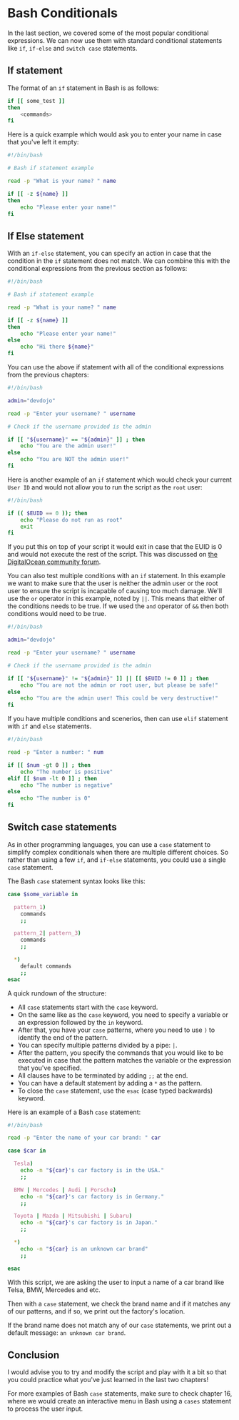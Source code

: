 # Bash Conditionals

In the last section, we covered some of the most popular conditional expressions. We can now use them with standard conditional statements like `if`, `if-else` and `switch case` statements.

## If statement

The format of an `if` statement in Bash is as follows:

```bash
if [[ some_test ]]
then
    <commands>
fi
```

Here is a quick example which would ask you to enter your name in case that you've left it empty:

```bash
#!/bin/bash

# Bash if statement example

read -p "What is your name? " name

if [[ -z ${name} ]]
then
    echo "Please enter your name!"
fi
```

## If Else statement

With an `if-else` statement, you can specify an action in case that the condition in the `if` statement does not match. We can combine this with the conditional expressions from the previous section as follows:

```bash
#!/bin/bash

# Bash if statement example

read -p "What is your name? " name

if [[ -z ${name} ]]
then
    echo "Please enter your name!"
else
    echo "Hi there ${name}"
fi
```

You can use the above if statement with all of the conditional expressions from the previous chapters:

```bash
#!/bin/bash

admin="devdojo"

read -p "Enter your username? " username

# Check if the username provided is the admin

if [[ "${username}" == "${admin}" ]] ; then
    echo "You are the admin user!"
else
    echo "You are NOT the admin user!"
fi
```

Here is another example of an `if` statement which would check your current `User ID` and would not allow you to run the script as the `root` user:

```bash
#!/bin/bash

if (( $EUID == 0 )); then
    echo "Please do not run as root"
    exit
fi
```

If you put this on top of your script it would exit in case that the EUID is 0 and would not execute the rest of the script. This was discussed on [the DigitalOcean community forum](https://www.digitalocean.com/community/questions/how-to-check-if-running-as-root-in-a-bash-script).

You can also test multiple conditions with an `if` statement. In this example we want to make sure that the user is neither the admin user or the root user to ensure the script is incapable of causing too much damage. We'll use the `or` operator in this example, noted by `||`. This means that either of the conditions needs to be true. If we used the `and` operator of `&&` then both conditions would need to be true.

```bash
#!/bin/bash

admin="devdojo"

read -p "Enter your username? " username

# Check if the username provided is the admin

if [[ "${username}" != "${admin}" ]] || [[ $EUID != 0 ]] ; then
    echo "You are not the admin or root user, but please be safe!"
else
    echo "You are the admin user! This could be very destructive!"
fi
```

If you have multiple conditions and scenerios, then can use `elif` statement with `if` and `else` statements.

```bash
#!/bin/bash

read -p "Enter a number: " num

if [[ $num -gt 0 ]] ; then
    echo "The number is positive"
elif [[ $num -lt 0 ]] ; then
    echo "The number is negative"
else
    echo "The number is 0"
fi
```

## Switch case statements

As in other programming languages, you can use a `case` statement to simplify complex conditionals when there are multiple different choices. So rather than using a few `if`, and `if-else` statements, you could use a single `case` statement.

The Bash `case` statement syntax looks like this:

```bash
case $some_variable in

  pattern_1)
    commands
    ;;

  pattern_2| pattern_3)
    commands
    ;;

  *)
    default commands
    ;;
esac
```

A quick rundown of the structure:

* All `case` statements start with the `case` keyword.
* On the same like as the `case` keyword, you need to specify a variable or an expression followed by the `in` keyword.
* After that, you have your `case` patterns, where you need to use `)`  to identify the end of the pattern.
* You can specify multiple patterns divided by a pipe: `|`.
* After the pattern, you specify the commands that you would like to be executed in case that the pattern matches the variable or the expression that you've specified.
* All clauses have to be terminated by adding `;;` at the end.
* You can have a default statement by adding a `*` as the pattern.
* To close the `case` statement, use the `esac` (case typed backwards) keyword.

Here is an example of a Bash `case` statement:

```bash
#!/bin/bash

read -p "Enter the name of your car brand: " car

case $car in

  Tesla)
    echo -n "${car}'s car factory is in the USA."
    ;;

  BMW | Mercedes | Audi | Porsche)
    echo -n "${car}'s car factory is in Germany."
    ;;

  Toyota | Mazda | Mitsubishi | Subaru)
    echo -n "${car}'s car factory is in Japan."
    ;;

  *)
    echo -n "${car} is an unknown car brand"
    ;;

esac
```

With this script, we are asking the user to input a name of a car brand like Telsa, BMW, Mercedes and etc.

Then with a `case` statement, we check the brand name and if it matches any of our patterns, and if so, we print out the factory's location.

If the brand name does not match any of our `case` statements, we print out a default message: `an unknown car brand`.

## Conclusion

I would advise you to try and modify the script and play with it a bit so that you could practice what you've just learned in the last two chapters!

For more examples of Bash `case` statements, make sure to check chapter 16, where we would create an interactive menu in Bash using a `cases` statement to process the user input.
